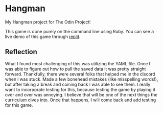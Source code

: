 # Hangman
My Hangman project for The Odin Project!

This game is done purely on the command line using Ruby. 
You can see a live demo of this game through <a href="url">replit</a>.

<h2>Reflection</h2>
What I found most challenging of this was utilizing the YAML file. 
Once I was able to figure out how to pull the saved data it was pretty 
straight forward. Thankfully, there were several folks that helped me in the discord
when I was stuck. Made a few bonehead mistakes (like misspelling words!), but after 
taking a break and coming back I was able to see them. I really want to incorporate 
testing for this, because testing the game by playing it over and over was annoying.
I believe that will be one of the next things the curriculum dives into. Once that 
happens, I will come back and add testing for this game.